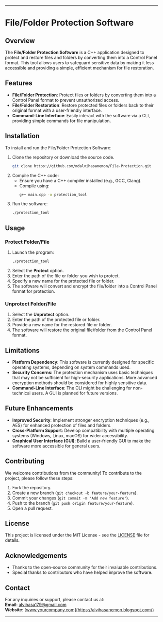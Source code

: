 
---

# File/Folder Protection Software

## Overview

The **File/Folder Protection Software** is a C++ application designed to protect and restore files and folders by converting them into a Control Panel format. This tool allows users to safeguard sensitive data by making it less accessible and providing a simple, efficient mechanism for file restoration.

## Features

- **File/Folder Protection**: Protect files or folders by converting them into a Control Panel format to prevent unauthorized access.
- **File/Folder Restoration**: Restore protected files or folders back to their original format with a user-friendly interface.
- **Command-Line Interface**: Easily interact with the software via a CLI, providing simple commands for file manipulation.

## Installation

To install and run the File/Folder Protection Software:

1. Clone the repository or download the source code.
   ```bash
   git clone https://github.com/mdalvihasanemon/File-Protection.git
   ```
2. Compile the C++ code:
   - Ensure you have a C++ compiler installed (e.g., GCC, Clang).
   - Compile using:
     ```bash
     g++ main.cpp -o protection_tool
     ```
3. Run the software:
   ```bash
   ./protection_tool
   ```

## Usage

### Protect Folder/File

1. Launch the program:
   ```bash
   ./protection_tool
   ```
2. Select the **Protect** option.
3. Enter the path of the file or folder you wish to protect.
4. Specify a new name for the protected file or folder.
5. The software will convert and encrypt the file/folder into a Control Panel format for protection.

### Unprotect Folder/File

1. Select the **Unprotect** option.
2. Enter the path of the protected file or folder.
3. Provide a new name for the restored file or folder.
4. The software will restore the original file/folder from the Control Panel format.

## Limitations

- **Platform Dependency**: This software is currently designed for specific operating systems, depending on system commands used.
- **Security Concerns**: The protection mechanism uses basic techniques that may not be sufficient for high-security applications. More advanced encryption methods should be considered for highly sensitive data.
- **Command-Line Interface**: The CLI might be challenging for non-technical users. A GUI is planned for future versions.

## Future Enhancements

- **Improved Security**: Implement stronger encryption techniques (e.g., AES) for enhanced protection of files and folders.
- **Cross-Platform Support**: Develop compatibility with multiple operating systems (Windows, Linux, macOS) for wider accessibility.
- **Graphical User Interface (GUI)**: Build a user-friendly GUI to make the software more accessible for general users.

## Contributing

We welcome contributions from the community! To contribute to the project, please follow these steps:

1. Fork the repository.
2. Create a new branch (`git checkout -b feature/your-feature`).
3. Commit your changes (`git commit -m 'Add new feature'`).
4. Push to the branch (`git push origin feature/your-feature`).
5. Open a pull request.

## License

This project is licensed under the MIT License - see the [LICENSE](LICENSE) file for details.

## Acknowledgements

- Thanks to the open-source community for their invaluable contributions.
- Special thanks to contributors who have helped improve the software.

## Contact

For any inquiries or support, please contact us at:  
**Email**: alvihasa179@gmail.com  
**Website**: [www.yourcompany.com](https://alvihasanemon.blogspot.com/)

---
